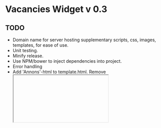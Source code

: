# Vacancies Widget v 0.3

TODO
----
- Domain name for server hosting supplementary scripts, css, images, templates, for ease of use.
- Unit testing.
- Minify release.
- Use NPM/bower to inject dependencies into project.
- Error handling
- Add 'Annons'-html to template.html. Remove <iframe>
- Clean and fix js and css to more professional look.
- Loading indicators for all ajax requests. Modal script is supporting ajax request.
- Better and more: Error/Exception handling
- Add 'organisationsnummer' parameter to afwidget.

Bugs
----
- I'm sure there is some bugs...
- Microsoft Edge does not display the modal window properly.

New Features ?
--------------
- More seek parameters to refine users 'annons lista'
